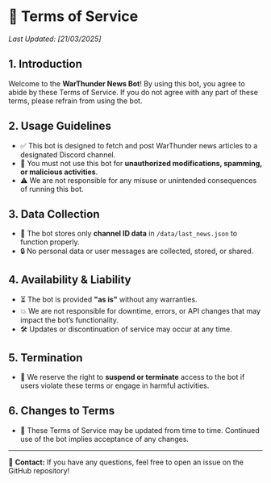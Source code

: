 # 📜 Terms of Service

_Last Updated: [21/03/2025]_

## 1. Introduction
Welcome to the **WarThunder News Bot**! By using this bot, you agree to abide by these Terms of Service. If you do not agree with any part of these terms, please refrain from using the bot.

## 2. Usage Guidelines
- ✅ This bot is designed to fetch and post WarThunder news articles to a designated Discord channel.
- 🚫 You must not use this bot for **unauthorized modifications, spamming, or malicious activities**.
- ⚠️ We are not responsible for any misuse or unintended consequences of running this bot.

## 3. Data Collection
- 📂 The bot stores only **channel ID data** in `/data/last_news.json` to function properly.
- 🔒 No personal data or user messages are collected, stored, or shared.

## 4. Availability & Liability
- ⏳ The bot is provided **"as is"** without any warranties.
- 💥 We are not responsible for downtime, errors, or API changes that may impact the bot’s functionality.
- 🛠️ Updates or discontinuation of service may occur at any time.

## 5. Termination
- 🛑 We reserve the right to **suspend or terminate** access to the bot if users violate these terms or engage in harmful activities.

## 6. Changes to Terms
- 📢 These Terms of Service may be updated from time to time. Continued use of the bot implies acceptance of any changes.

---
📧 **Contact:** If you have any questions, feel free to open an issue on the GitHub repository!
